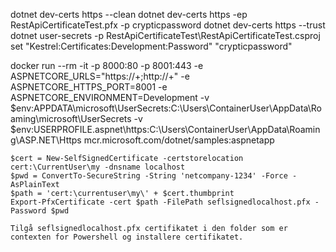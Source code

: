 ﻿dotnet dev-certs https --clean
dotnet dev-certs https -ep RestApiCertificateTest.pfx -p crypticpassword
dotnet dev-certs https --trust
dotnet user-secrets -p RestApiCertificateTest\RestApiCertificateTest.csproj set "Kestrel:Certificates:Development:Password" "crypticpassword"


docker run --rm -it 
	-p 8000:80 
	-p 8001:443 
	-e ASPNETCORE_URLS="https://+;http://+" 
	-e ASPNETCORE_HTTPS_PORT=8001 
	-e ASPNETCORE_ENVIRONMENT=Development 
	-v $env:APPDATA\microsoft\UserSecrets\:C:\Users\ContainerUser\AppData\Roaming\microsoft\UserSecrets 
	-v $env:USERPROFILE\.aspnet\https:C:\Users\ContainerUser\AppData\Roaming\ASP.NET\Https mcr.microsoft.com/dotnet/samples:aspnetapp



	$cert = New-SelfSignedCertificate -certstorelocation cert:\CurrentUser\my -dnsname localhost
	$pwd = ConvertTo-SecureString -String 'netcompany-1234' -Force -AsPlainText
	$path = 'cert:\currentuser\my\' + $cert.thumbprint
	Export-PfxCertificate -cert $path -FilePath seflsignedlocalhost.pfx -Password $pwd

	Tilgå seflsignedlocalhost.pfx certifikatet i den folder som er contexten for Powershell og installere certifikatet.